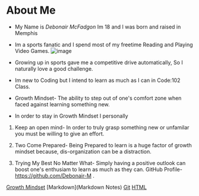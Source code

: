 #  About Me
-  My Name is _Debonair McFadgon_ Im 18 and I was born and raised in Memphis                                              
-  Im a sports fanatic and I spend most of my freetime Reading and Playing Video Games.
![image](https://user-images.githubusercontent.com/87498475/126014074-9a06395d-0d4e-40da-99e4-5cfb3e2d3190.png)
-  Growing up in sports gave me a competitive drive automatically, So I naturally love a good challenge.

-  Im new to Coding but I intend to learn as much as I can in Code:102 Class.

-  Growth Mindset- The ability to step out of one's comfort zone when faced against learning something new. 

-  In order to stay in Growth Mindset I personally

1.  Keep an open mind- In order to truly grasp something new or unfamilar you must be willing to give an effort.

2.  Two Come Prepared- Being Prepared to learn is a huge factor of growth mindset because, dis-organization can be a distraction.

3.  Trying My Best No Matter What- Simply having a positive outlook can boost one's enthusiam to learn as much as they can.
GitHub Profile-https://github.com/Debonair-M .


[Growth Mindset](GrowthMindsetNotes)
[Markdown](Markdown Notes)
[Git](GitNotes)
[HTML](HTMLNotes)
